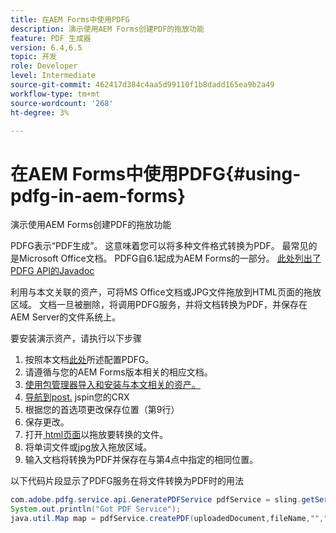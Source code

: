 ```yaml
---
title: 在AEM Forms中使用PDFG
description: 演示使用AEM Forms创建PDF的拖放功能
feature: PDF 生成器
version: 6.4,6.5
topic: 开发
role: Developer
level: Intermediate
source-git-commit: 462417d384c4aa5d99110f1b8dadd165ea9b2a49
workflow-type: tm+mt
source-wordcount: '268'
ht-degree: 3%

---
```



# 在AEM Forms中使用PDFG{#using-pdfg-in-aem-forms}

演示使用AEM Forms创建PDF的拖放功能

PDFG表示“PDF生成”。 这意味着您可以将多种文件格式转换为PDF。 最常见的是Microsoft Office文档。 PDFG自6.1起成为AEM Forms的一部分。
[此处列出了PDFG API的Javadoc](https://helpx.adobe.com/experience-manager/6-3/forms/using/aem-document-services-programmatically.html#PDFGeneratorService)

利用与本文关联的资产，可将MS Office文档或JPG文件拖放到HTML页面的拖放区域。 文档一旦被删除，将调用PDFG服务，并将文档转换为PDF，并保存在AEM Server的文件系统上。

要安装演示资产，请执行以下步骤

1. 按照本文档[此处](https://helpx.adobe.com/cn/experience-manager/6-4/forms/using/install-configure-pdf-generator.html)所述配置PDFG。
1. 请遵循与您的AEM Forms版本相关的相应文档。
1. [使用包管理器导入和安装与本文相关的资产。](assets/createpdfgdemov2.zip)
1. [导航到post.](http://localhost:4502/apps/AemFormsSamples/components/createPDF/POST.jsp) jspin您的CRX
1. 根据您的首选项更改保存位置（第9行）
1. 保存更改。
1. 打开[ html页面](http://localhost:4502/content/DocumentServices/CreatePDFG.html)以拖放要转换的文件。
1. 将单词文件或jpg放入拖放区域。
1. 输入文档将转换为PDF并保存在与第4点中指定的相同位置。

以下代码片段显示了PDFG服务在将文件转换为PDF时的用法

```java
com.adobe.pdfg.service.api.GeneratePDFService pdfService = sling.getService(com.adobe.pdfg.service.api.GeneratePDFService.class);
System.out.println("Got PDF Service");
java.util.Map map = pdfService.createPDF(uploadedDocument,fileName,"","Standard","No Security", null, null);
```

